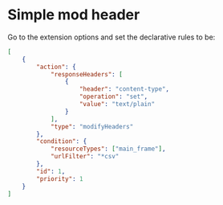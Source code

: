 # Simple mod header

Go to the extension options and set the declarative rules to be:

```json
[
    {
        "action": {
            "responseHeaders": [
                {
                    "header": "content-type",
                    "operation": "set",
                    "value": "text/plain"
                }
            ],
            "type": "modifyHeaders"
        },
        "condition": {
            "resourceTypes": ["main_frame"],
            "urlFilter": "*csv"
        },
        "id": 1,
        "priority": 1
    }
]
```
